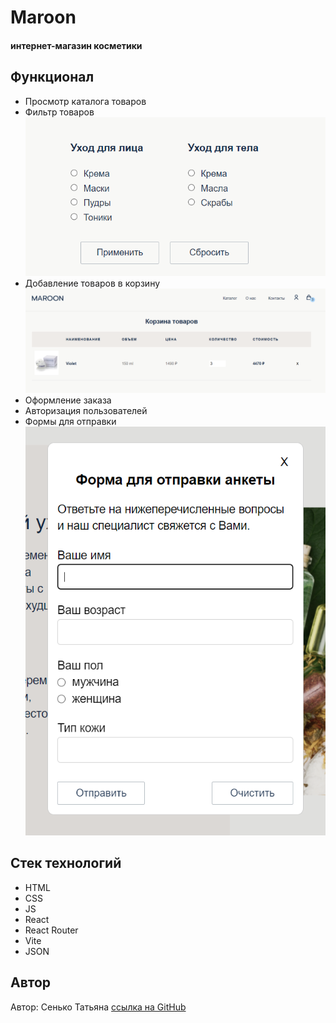 # Maroon
#### интернет-магазин косметики

## Функционал

- Просмотр каталога товаров
- Фильтр товаров
![filter](/readme_img/filter.PNG)
- Добавление товаров в корзину
![product_cart](/readme_img/product_cart.PNG)
- Оформление заказа
- Авторизация пользователей
- Формы для отправки
![form_anketa](/readme_img/form_anketa.PNG)

## Стек технологий

- HTML
- CSS
- JS
- React
- React Router
- Vite
- JSON


## Автор

Автор: Сенько Татьяна
[ссылка на GitHub](https://github.com/TatsianaSENKO)

